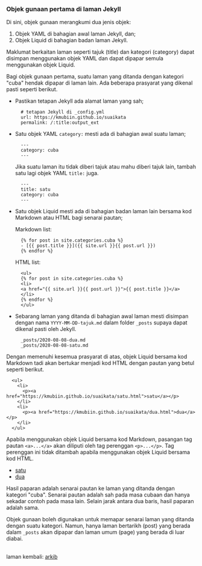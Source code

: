### Objek gunaan pertama di laman Jekyll

Di sini, objek gunaan merangkumi dua jenis objek:

1. Objek YAML di bahagian awal laman Jekyll, dan;
2. Objek Liquid di bahagian badan laman Jekyll.

Maklumat berkaitan laman seperti tajuk (title) dan kategori
(category) dapat disimpan menggunakan objek YAML dan dapat
dipapar semula menggunakan objek Liquid.

Bagi objek gunaan pertama, suatu laman yang ditanda dengan
kategori "cuba" hendak dipapar di laman lain. Ada beberapa
prasyarat yang dikenal pasti seperti berikut.

- Pastikan tetapan Jekyll ada alamat laman yang sah;

  ```
    # tetapan Jekyll di _config.yml
    url: https://kmubiin.github.io/suaikata
    permalink: /:title:output_ext
  ```

- Satu objek YAML `category:` mesti ada di bahagian awal
suatu laman;

  ```
    ---
    category: cuba
    ---
  ```

  Jika suatu laman itu tidak diberi tajuk atau mahu diberi
  tajuk lain, tambah satu lagi objek YAML `title:` juga.

  ```
    ---
    title: satu
    category: cuba
    ---
  ```

- Satu objek Liquid mesti ada di bahagian badan laman lain
bersama kod Markdown atau HTML bagi senarai pautan;

  Markdown list:

  ```
    {% for post in site.categories.cuba %}
    - [{{ post.title }}]({{ site.url }}{{ post.url }})
    {% endfor %}
  ```

  HTML list:

  ```
    <ul>
    {% for post in site.categories.cuba %}
    <li>
    <a href="{{ site.url }}{{ post.url }}">{{ post.title }}</a>
    </li>
    {% endfor %}
    </ul>
  ```

- Sebarang laman yang ditanda di bahagian awal laman mesti
disimpan dengan nama `YYYY-MM-DD-tajuk.md` dalam folder
`_posts` supaya dapat dikenal pasti oleh Jekyll.

  ```
    _posts/2020-08-08-dua.md
    _posts/2020-08-08-satu.md
  ```

Dengan memenuhi kesemua prasyarat di atas, objek Liquid
bersama kod Markdown tadi akan bertukar menjadi kod HTML
dengan pautan yang betul seperti berikut.

```
  <ul>
    <li>
      <p><a href="https://kmubiin.github.io/suaikata/satu.html">satu</a></p>
    </li>
    <li>
      <p><a href="https://kmubiin.github.io/suaikata/dua.html">dua</a></p>
    </li>
  </ul>
```

Apabila menggunakan objek Liquid bersama kod Markdown,
pasangan tag pautan `<a>...</a>` akan diliputi oleh tag
perenggan `<p>...</p>`. Tag perenggan ini tidak ditambah
apabila menggunakan objek Liquid bersama kod HTML.

- [satu](https://kmubiin.github.io/suaikata/satu.html)
- [dua](https://kmubiin.github.io/suaikata/dua.html)

Hasil paparan adalah senarai pautan ke laman yang ditanda
dengan kategori "cuba". Senarai pautan adalah sah pada masa
cubaan dan hanya sekadar contoh pada masa lain. Selain jarak
antara dua baris, hasil paparan adalah sama.

Objek gunaan boleh digunakan untuk memapar senarai laman
yang ditanda dengan suatu kategori. Namun, hanya laman
bertarikh (post) yang berada dalam `_posts` akan dipapar
dan laman umum (page) yang berada di luar diabai.

&nbsp;  
laman kembali: [arkib][0]

  [0]: ../index.md
